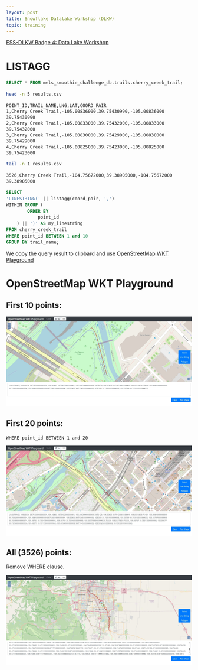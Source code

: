 ```yaml
---
layout: post
title: Snowflake Datalake Workshop (DLKW)
topic: training
---
```


[ESS-DLKW Badge 4: Data Lake Workshop](https://learn.snowflake.com)

# LISTAGG

```sql
SELECT * FROM mels_smoothie_challenge_db.trails.cherry_creek_trail;
```

```bash
head -n 5 results.csv
```

```csv
POINT_ID,TRAIL_NAME,LNG,LAT,COORD_PAIR
1,Cherry Creek Trail,-105.00836000,39.75430990,-105.00836000 39.75430990
2,Cherry Creek Trail,-105.00833000,39.75432000,-105.00833000 39.75432000
3,Cherry Creek Trail,-105.00830000,39.75429000,-105.00830000 39.75429000
4,Cherry Creek Trail,-105.00825000,39.75423000,-105.00825000 39.75423000
```

```bash
tail -n 1 results.csv
```

```
3526,Cherry Creek Trail,-104.75672000,39.38905000,-104.75672000 39.38905000
```

```sql
SELECT
'LINESTRING(' || listagg(coord_pair, ',')
WITHIN GROUP (
        ORDER BY
            point_id
    ) || ')' AS my_linestring
FROM cherry_creek_trail
WHERE point_id BETWEEN 1 and 10
GROUP BY trail_name;
```

We copy the query result to clipbard and use
[OpenStreetMap WKT Playground](https://clydedacruz.github.io/openstreetmap-wkt-playground/)

# OpenStreetMap WKT Playground

## First 10 points:

![OpenStreetMap WKT Playground: 10 points with LINESTRING](/images/Snowflake/OpenStreetMap_WKT_Playground_10_points.jpeg)

## First 20 points:

`WHERE point_id BETWEEN 1 and 20`

![OpenStreetMap WKT Playground: 20 points with LINESTRING](/images/Snowflake/OpenStreetMap_WKT_Playground_20_points.jpeg)

## All (3526) points:

Remove WHERE clause.

![OpenStreetMap WKT Playground: 3526 points with LINESTRING](/images/Snowflake/OpenStreetMap_WKT_Playground_3526_points.jpeg)